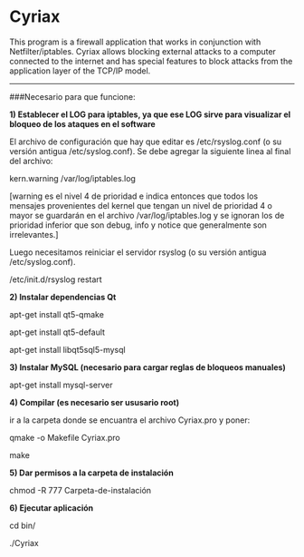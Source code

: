 # Cyriax


This program is a firewall application that works in conjunction with Netfilter/iptables. Cyriax allows blocking external attacks to a computer connected to the internet and has special features to block attacks from the application layer of the TCP/IP model.

----------------------------

###Necesario para que funcione:


**1) Establecer el LOG para iptables, ya que ese LOG sirve para visualizar el bloqueo de los ataques en el software**

El archivo de configuración que hay que editar es /etc/rsyslog.conf (o su versión antigua /etc/syslog.conf). Se debe agregar la siguiente linea al final del archivo:

kern.warning /var/log/iptables.log

[warning es el nivel 4 de prioridad e indica entonces que todos los mensajes provenientes del kernel que tengan un nivel de prioridad 4 o mayor se guardarán en el archivo /var/log/iptables.log y se ignoran los de prioridad inferior que son debug, info y notice que generalmente son irrelevantes.]

Luego necesitamos reiniciar el servidor rsyslog (o su versión antigua /etc/syslog.conf).

/etc/init.d/rsyslog restart


**2) Instalar dependencias Qt**

apt-get install qt5-qmake

apt-get install qt5-default

apt-get install libqt5sql5-mysql


**3) Instalar MySQL (necesario para cargar reglas de bloqueos manuales)**

apt-get install mysql-server


**4) Compilar (es necesario ser ususario root)**

ir a la carpeta donde se encuantra el archivo Cyriax.pro y poner:

qmake -o Makefile Cyriax.pro

make

**5) Dar permisos a la carpeta de instalación**

chmod -R 777 Carpeta-de-instalación

**6) Ejecutar aplicación**

cd bin/

./Cyriax


